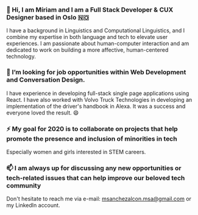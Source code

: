 ### 👋 Hi, I am Míriam and I am a Full Stack Developer & CUX Designer based in Oslo 🇳🇴
I have a background in Linguistics and Computational Linguistics, and I combine my expertise in both language and tech to elevate user experiences. I am passionate about human-computer interaction and am dedicated to work on building a more affective, human-centered technology.

### 💼 I’m looking for job opportunities within Web Development and Conversation Design.
I have experience in developing full-stack single page applications using React. I have also worked with Volvo Truck Technologies in developing an implementation of the driver's handbook in Alexa. It was a success and everyone loved the result. 😄

### ⚡ My goal for 2020 is to collaborate on projects that help promote the presence and inclusion of minorities in tech
Especially women and girls interested in STEM careers.

### 📫 I am always up for discussing any new opportunities or tech-related issues that can help improve our beloved tech community
Don't hesitate to reach me via e-mail: msanchezalcon.msa@gmail.com or my LinkedIn account.

<!--
**msanchezalcon/msanchezalcon** is a ✨ _special_ ✨ repository because its `README.md` (this file) appears on your GitHub profile.


- 😄 Pronouns: ...
- ⚡ Fun fact: ...
-->

